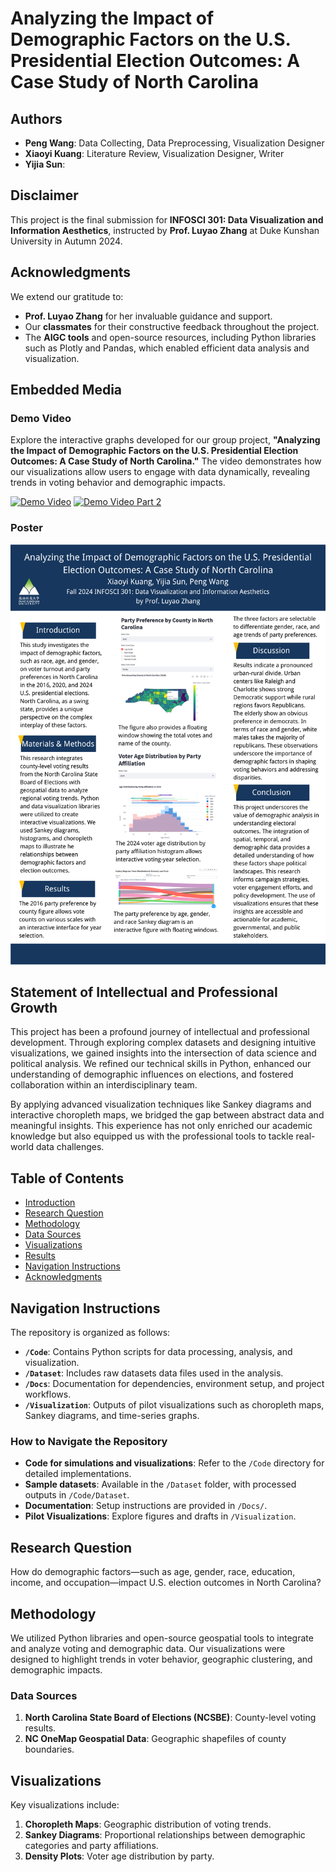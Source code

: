 # Analyzing the Impact of Demographic Factors on the U.S. Presidential Election Outcomes: A Case Study of North Carolina

## Authors
- **Peng Wang**: Data Collecting, Data Preprocessing, Visualization Designer
- **Xiaoyi Kuang**: Literature Review, Visualization Designer, Writer
- **Yijia Sun**: 


## Disclaimer
This project is the final submission for **INFOSCI 301: Data Visualization and Information Aesthetics**, instructed by **Prof. Luyao Zhang** at Duke Kunshan University in Autumn 2024.

## Acknowledgments
We extend our gratitude to:
- **Prof. Luyao Zhang** for her invaluable guidance and support.  
- Our **classmates** for their constructive feedback throughout the project.  
- The **AIGC tools** and open-source resources, including Python libraries such as Plotly and Pandas, which enabled efficient data analysis and visualization.  

## Embedded Media

### Demo Video

Explore the interactive graphs developed for our group project, **"Analyzing the Impact of Demographic Factors on the U.S. Presidential Election Outcomes: A Case Study of North Carolina."** The video demonstrates how our visualizations allow users to engage with data dynamically, revealing trends in voting behavior and demographic impacts.

[![Demo Video](https://img.youtube.com/vi/d2PHs0EnliU/0.jpg)](https://youtu.be/d2PHs0EnliU)
[![Demo Video Part 2](https://www.youtube.com/watch?v=g5i9x2-tbMc/0.jpg)](https://www.youtube.com/watch?v=g5i9x2-tbMc)

### Poster
![Research Poster](Docs/Poster1.png)

## Statement of Intellectual and Professional Growth
This project has been a profound journey of intellectual and professional development. Through exploring complex datasets and designing intuitive visualizations, we gained insights into the intersection of data science and political analysis. We refined our technical skills in Python, enhanced our understanding of demographic influences on elections, and fostered collaboration within an interdisciplinary team.  

By applying advanced visualization techniques like Sankey diagrams and interactive choropleth maps, we bridged the gap between abstract data and meaningful insights. This experience has not only enriched our academic knowledge but also equipped us with the professional tools to tackle real-world data challenges.  

## Table of Contents
- [Introduction](#introduction)  
- [Research Question](#research-question)  
- [Methodology](#methodology)  
- [Data Sources](#data-sources)  
- [Visualizations](#visualizations)  
- [Results](#results)  
- [Navigation Instructions](#navigation-instructions)  
- [Acknowledgments](#acknowledgments)  

## Navigation Instructions
The repository is organized as follows:
- **`/Code`**: Contains Python scripts for data processing, analysis, and visualization.  
- **`/Dataset`**: Includes raw datasets data files used in the analysis.  
- **`/Docs`**: Documentation for dependencies, environment setup, and project workflows.  
- **`/Visualization`**: Outputs of pilot visualizations such as choropleth maps, Sankey diagrams, and time-series graphs.  

### How to Navigate the Repository
- **Code for simulations and visualizations**: Refer to the `/Code` directory for detailed implementations.  
- **Sample datasets**: Available in the `/Dataset` folder, with processed outputs in `/Code/Dataset`.  
- **Documentation**: Setup instructions are provided in `/Docs/`.  
- **Pilot Visualizations**: Explore figures and drafts in `/Visualization`.  

## Research Question
How do demographic factors—such as age, gender, race, education, income, and occupation—impact U.S. election outcomes in North Carolina?

## Methodology
We utilized Python libraries and open-source geospatial tools to integrate and analyze voting and demographic data. Our visualizations were designed to highlight trends in voter behavior, geographic clustering, and demographic impacts.

### Data Sources
1. **North Carolina State Board of Elections (NCSBE)**: County-level voting results.  
2. **NC OneMap Geospatial Data**: Geographic shapefiles of county boundaries.  


## Visualizations
Key visualizations include:  
1. **Choropleth Maps**: Geographic distribution of voting trends.  
2. **Sankey Diagrams**: Proportional relationships between demographic categories and party affiliations.  
3. **Density Plots**: Voter age distribution by party.  

